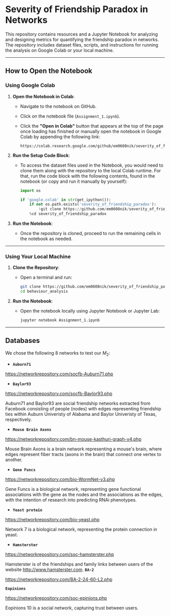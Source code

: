 # Severity of Friendship Paradox in Networks

This repository contains resources and a Jupyter Notebook for analyzing and designing metrics for quantifying the friendship paradox in networks. The repository includes dataset files, scripts, and instructions for running the analysis on Google Colab or your local machine.

---

## **How to Open the Notebook**

### **Using Google Colab**

1. **Open the Notebook in Colab**:

   * Navigate to the notebook on GitHub.
   * Click on the notebook file (`Assignment_1.ipynb`).
   * Click the **"Open in Colab"** button that appears at the top of the page once loading has finished or manually open the notebook in Google Colab by appending the following link:

     ```
     https://colab.research.google.com/github/em0608nik/severity_of_friendship_paradox/blob/main/Assignment_1.ipynb
     ```

2. **Run the Setup Code Block**:

   * To access the dataset files used in the Notebook, you would need to clone them along with the repository to the local Colab runtime. For that, run the code block with the following contents, found in the notebook (or copy and run it manually by yourself):

     ```python
     import os

     if 'google.colab' in str(get_ipython()):
         if not os.path.exists('severity_of_friendship_paradox'):
             !git clone https://github.com/em0608nik/severity_of_friendship_paradox.git
         %cd severity_of_friendship_paradox
     ```

3. **Run the Notebook**:

   * Once the repository is cloned, proceed to run the remaining cells in the notebook as needed.

---

### **Using Your Local Machine**

1. **Clone the Repository**:

   * Open a terminal and run:

     ```bash
     git clone https://github.com/em0608nik/severity_of_friendship_paradox.git
     cd behaviour_analysis
     ```

2. **Run the Notebook**:

   * Open the notebook locally using Jupyter Notebook or Jupyter Lab:

     ```bash
     jupyter notebook Assignment_1.ipynb
     ```

---
## Databases

We chose the following 8 networks to test our $M_2$:

* **`Auburn71`**
  
https://networkrepository.com/socfb-Auburn71.php

* **`Baylor93`**

https://networkrepository.com/socfb-Baylor93.php 

Auburn71 and Baylor93 are social friendship networks extracted from Facebook consisting of people (nodes) with edges representing friendship ties within Auburn Univeristy of Alabama and Baylor Univeristy of Texas, respectively.

* **`Mouse Brain Axons`**

https://networkrepository.com/bn-mouse-kasthuri-graph-v4.php

Mouse Brain Axons is a brain network representing a mouse's brain, where edges represent fiber tracts (axons in the brain) that connect one vertex to another.

* **`Gene Funcs`**

https://networkrepository.com/bio-WormNet-v3.php 

Gene Funcs is a biological network, representing gene functional associations with the gene as the nodes and the associations as the edges, with the intention of research into predicting RNAi phenotypes. 

* **`Yeast protein`**
  
https://networkrepository.com/bio-yeast.php
  
Network 7 is a biological network, representing the protein connection in yeast.

* **`Hamsterster`**

https://networkrepository.com/soc-hamsterster.php
  
Hamsterster is of the friendships and family links between users of the website http://www.hamsterster.com. 
**`BA-2`**

  https://networkrepository.com/BA-2-24-60-L2.php 
  
**`Eopinions`**

https://networkrepository.com/soc-epinions.php
  
Eopinions 10 is a social network, capturing trust between users.
